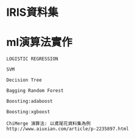 # IRIS資料集


# ml演算法實作
```
LOGISTIC REGRESSION

```

```
SVM
```

```
Decision Tree

```

```
Bagging Random Forest

```

```
Boosting:adaboost

```

```
Boosting:xgboost

```

```
ChiMerge 演算法: 以鳶尾花資料集為例
http://www.aiuxian.com/article/p-2235897.html

```

```


```
